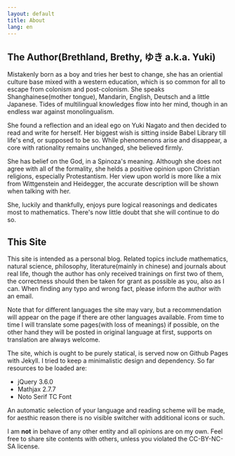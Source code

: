 ```yaml
---
layout: default
title: About
lang: en
---
```


## The Author(Brethland, Brethy, ゆき a.k.a. Yuki)

Mistakenly born as a boy and tries her best to change, she has an oriential culture base mixed with a western education, which is so common for all to escape from colonism and post-colonism. She speaks Shanghainese(mother tongue), Mandarin, English, Deutsch and a little Japanese. Tides of multilingual knowledges flow into her mind, though in an endless war against monolingualism. 

She found a reflection and an ideal ego on Yuki Nagato and then decided to read and write for herself. Her biggest wish is sitting inside Babel Library till life's end, or supposed to be so. While phenomenons arise and disappear, a core with rationality remains unchanged, she believed firmly.

She has belief on the God, in a Spinoza's meaning. Although she does not agree with all of the formality, she helds a positive opinion upon Christian religions, especially Protestantism. Her view upon world is more like a mix from Wittgenstein and Heidegger, the accurate description will be shown when talking with her.

She, luckily and thankfully, enjoys pure logical reasonings and dedicates most to mathematics. There's now little doubt that she will continue to do so.

## This Site

This site is intended as a personal blog. Related topics include mathematics, natural science, philosophy, literature(mainly in chinese) and journals about real life, though the author has only received trainings on first two of them, the correctness should then be taken for grant as possible as you, also as I can. When finding any typo and wrong fact, please inform the author with an email.

Note that for different languages the site may vary, but a recommendation will appear on the page if there are other languages available. From time to time I will translate some pages(with loss of meanings) if possible, on the other hand they will be posted in original language at first, supports on translation are always welcome.

The site, which is ought to be purely statical, is served now on Github Pages with Jekyll. I tried to keep a minimalistic design and dependency. So far resources to be loaded are:
- jQuery 3.6.0
- Mathjax 2.7.7
- Noto Serif TC Font

An automatic selection of your language and reading scheme will be made, for aesthic reason there is no visible switcher with additional icons or such.

I am **not** in behave of any other entity and all opinions are on my own. Feel free to share site contents with others, unless you violated the CC-BY-NC-SA license.
